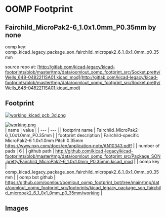 # OOMP Footprint  
## Fairchild_MicroPak2-6_1.0x1.0mm_P0.35mm  by none  
  
oomp key: oomp_kicad_legacy_package_son_fairchild_micropak2_6_1_0x1_0mm_p0_35mm  
  
source repo at: [http://gitlab.com/kicad-legacy/kicad-footprints/blob/master/tmp/data/oomlout_oomp_footprint_src/Socket.pretty/Wells_648-0482211SA01.kicad_mod](http://gitlab.com/kicad-legacy/kicad-footprints/blob/master/tmp/data/oomlout_oomp_footprint_src/Socket.pretty/Wells_648-0482211SA01.kicad_mod)  
## Footprint  
  
[![working_kicad_pcb_3d.png](working_kicad_pcb_3d_600.png)](working_kicad_pcb_3d.png)  
  
[![working.png](working_600.png)](working.png)  
| name | value | 
| --- | --- | 
| footprint name | Fairchild_MicroPak2-6_1.0x1.0mm_P0.35mm | 
| footprint description | Fairchild-specific MicroPak2-6 1.0x1.0mm Pitch 0.35mm https://www.nxp.com/docs/en/application-note/AN10343.pdff | 
| number of pads | 6 | 
| github path | http://github.com/kicad-legacy/kicad-footprints/blob/master/tmp/data/oomlout_oomp_footprint_src/Package_SON.pretty/Fairchild_MicroPak2-6_1.0x1.0mm_P0.35mm.kicad_mod | 
| oomp key | oomp_kicad_legacy_package_son_fairchild_micropak2_6_1_0x1_0mm_p0_35mm | 
| oomp bot github | https://github.com/oomlout/oomlout_oomp_footprint_bot/tree/main/tmp/data/oomlout_oomp_footprint_src/footprints/kicad_legacy_package_son_fairchild_micropak2_6_1_0x1_0mm_p0_35mm/working | 
## Images  
